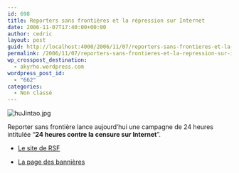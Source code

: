 ```yaml
---
id: 698
title: Reporters sans frontières et la répression sur Internet
date: 2006-11-07T17:40:00+00:00
author: cedric
layout: post
guid: http://localhost:4000/2006/11/07/reporters-sans-frontieres-et-la-repression-sur-internet.html
permalink: /2006/11/07/reporters-sans-frontieres-et-la-repression-sur-internet/
wp_crosspost_destination:
  - akyrho.wordpress.com
wordpress_post_id:
  - "662"
categories:
  - Non classé
---
```

![huJintao.jpg](/images/images/huJintao.jpg)

Reporter sans frontière lance aujourd’hui une campagne de 24 heures intitulée “**24 heures contre la censure sur Internet**”.

  * [Le site de RSF](http://www.rsf.org/rubrique.php3?id_rubrique=272)

  * [La page des bannières](http://www.rsf.org/self.php3)